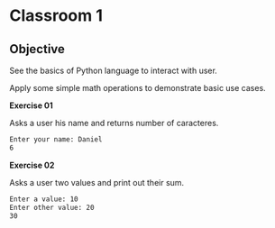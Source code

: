 # Classroom 1

## Objective

See the basics of Python language to interact with user.

Apply some simple math operations to demonstrate basic use cases.

 **Exercise 01**

Asks a user his name and returns number of caracteres.

```bash
Enter your name: Daniel
6
```

**Exercise 02**

Asks a user two values and print out their sum. 

```bash
Enter a value: 10
Enter other value: 20
30
```

